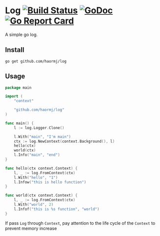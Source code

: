 # Log [![Build Status](https://travis-ci.org/haormj/log.svg?branch=master)](https://travis-ci.org/haormj/log) [![GoDoc](https://godoc.org/github.com/haormj/log?status.svg)](https://godoc.org/github.com/haormj/log) [![Go Report Card](https://goreportcard.com/badge/github.com/haormj/log)](https://goreportcard.com/report/github.com/haormj/log)

A simple go log.


## Install

```shell
go get github.com/haormj/log
```

## Usage

```go
package main

import (
	"context"

	"github.com/haormj/log"
)

func main() {
	l := log.Logger.Clone()

	l.With("main", "I'm main")
	ctx := log.NewContext(context.Background(), l)
	hello(ctx)
	world(ctx)
	l.Info("main", "end")
}

func hello(ctx context.Context) {
	l, _ := log.FromContext(ctx)
	l.With("hello", "1")
	l.Infow("this is hello function")
}

func world(ctx context.Context) {
	l, _ := log.FromContext(ctx)
	l.With("world", 2)
	l.Infof("this is %s function", "world")
}
```

If pass `Log` through `Context`, pay attention to the life cycle of the `Context` to prevent memory increase
